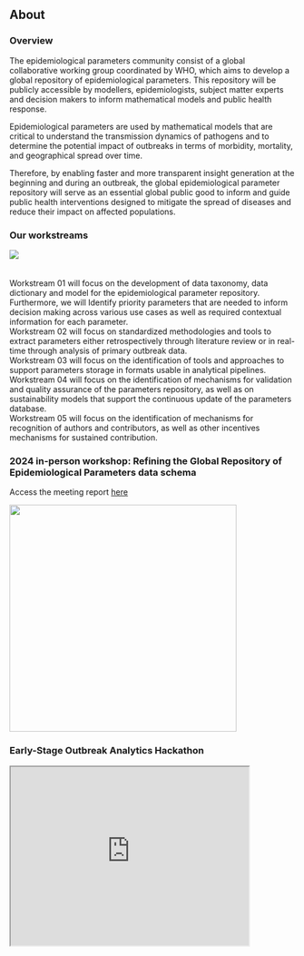 ## About

### Overview

The epidemiological parameters community consist of a global collaborative working group coordinated by WHO, which aims to develop a global repository of epidemiological parameters. This repository will be publicly accessible by modellers, epidemiologists, subject matter experts and decision makers to inform mathematical models and public health response. 

Epidemiological parameters are used by mathematical models that are critical to understand the transmission dynamics of pathogens and to determine the potential impact of outbreaks in terms of morbidity, mortality, and geographical spread over time.  

Therefore, by enabling faster and more transparent insight generation at the beginning and during an outbreak, the global epidemiological parameter repository will serve as an essential global public good to inform and guide public health interventions designed to mitigate the spread of diseases and reduce their impact on affected populations.    

### Our workstreams

<div class="workstream">
	<img src="https://github.com/WorldHealthOrganization/collaboratory-epiparameter-community/raw/main/docs/pages/images/workstreams.png" usemap="#image-map" data-no-zoom>
	<map name="image-map">
		<area data-target="w1" target="" alt="Prioritisation &amp; definition" title="Prioritisation &amp; definition" href="#" coords="-1,90,92,-1,181,93,89,178" shape="poly">
		<area data-target="w2" target="" alt="Extraction" title="Extraction" href="#" coords="102,192,193,104,283,193,193,281" shape="poly">
		<area data-target="w3" target="" alt="Storage &amp; use" title="Storage &amp; use" href="#" coords="205,89,296,-1,385,89,295,179" shape="poly">
		<area data-target="w4" target="" alt="Validation &amp; maintenance" title="Validation &amp; maintenance" href="#" coords="309,193,398,103,489,194,400,282" shape="poly">
		<area data-target="w5" target="" alt="Scientific recognition" title="Scientific recognition" href="#" coords="411,92,500,1,590,90,501,181" shape="poly">
	</map>
</div>

<div class="workstreamContent">
	<br>
	<br>
	<div id="w1" style="display:flex">Workstream 01 will focus on the development of data taxonomy, data dictionary and model for the epidemiological parameter repository. Furthermore, we will Identify priority parameters that are needed to inform decision making across various use cases as well as required contextual information for each parameter.</div>
	<div id="w2">Workstream 02 will focus on standardized methodologies and tools to extract parameters either retrospectively through literature review or in real-time through analysis of primary outbreak data.</div>
	<div id="w3">Workstream 03 will focus on the identification of tools and approaches to support parameters storage in formats usable in analytical pipelines.</div>
	<div id="w4">Workstream 04 will focus on the identification of mechanisms for validation and quality assurance of the parameters repository, as well as on sustainability models that support the continuous update of the parameters database.</div>
	<div id="w5">Workstream 05 will focus on the identification of mechanisms for recognition of authors and contributors, as well as other incentives mechanisms for sustained contribution.</div>
</div>


### 2024 in-person workshop: Refining the Global Repository of Epidemiological Parameters data schema
Access the meeting report [here](http://github.com/WHO-Collaboratory/collaboratory-epiparameter-community/blob/main/materials/meetings/TWG6_GREP_Hackathon_May14162024/EpiParameter_GREP_Workshop_Report_Short_FINAL.pdf)

<p>
  <img src="https://github.com/WorldHealthOrganization/collaboratory-epiparameter-community/raw/main/docs/images/Report.png" width="400" align = "left">
</p> 

<br clear="left"/>

### Early-Stage Outbreak Analytics Hackathon 

</iframe>
<iframe width="420" height="315" src="https://www.youtube.com/embed/KsJ9iyBrCag" align = "left">
</iframe>
 
